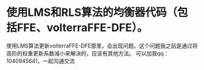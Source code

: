 # 使用LMS和RLS算法的均衡器代码（包括FFE、volterraFFE-DFE）。
使用LMS算法更新volterraFFE-DFE那里，会出现问题。这个问题我之前是通过将高阶的权重更新系数减小来解决的，应该有其他方法。
可以加我qq：1040945641，一起沟通交流












